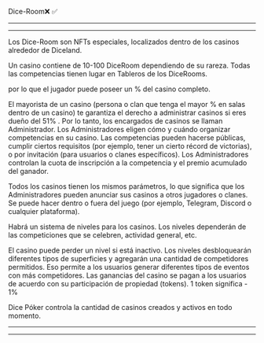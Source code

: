 Dice-Room❌ ✅

---
---

Los Dice-Room son NFTs especiales, localizados dentro de los casinos alrededor de Diceland.

Un casino contiene de 10-100 DiceRoom dependiendo de su rareza. Todas las competencias  tienen lugar en Tableros de los DiceRooms.

por lo que el jugador puede poseer un %  del casino completo.

El mayorista de un casino (persona o clan que tenga el mayor % en salas dentro de un casino) te garantiza el derecho a administrar casinos si eres dueño del 51% . Por lo tanto, los  encargados de casinos se llaman Administrador. Los Administradores eligen cómo y cuándo organizar competencias en su casino. Las competencias pueden hacerse públicas, cumplir ciertos requisitos (por ejemplo, tener un cierto récord de victorias), o por invitación (para usuarios o clanes específicos). Los Administradores controlan la cuota de inscripción a la competencia y el premio acumulado del ganador.

Todos los casinos tienen los mismos parámetros, lo que significa que los Administradores pueden anunciar sus casinos a otros jugadores o clanes. Se puede hacer dentro o fuera del juego (por ejemplo, Telegram, Discord o cualquier plataforma). 

Habrá un sistema de niveles para los casinos. Los niveles dependerán de las competiciones que se celebren, actividad general, etc.

El casino puede perder un nivel si está inactivo. Los niveles desbloquearán diferentes tipos de superficies y agregarán una cantidad de competidores permitidos. Eso permite a los usuarios generar diferentes tipos de eventos con más competidores. Las ganancias del casino se pagan a los usuarios de acuerdo con su participación de propiedad (tokens). 1 token significa - 1%

Dice Póker controla la cantidad de casinos creados y activos en todo momento.

---

---


